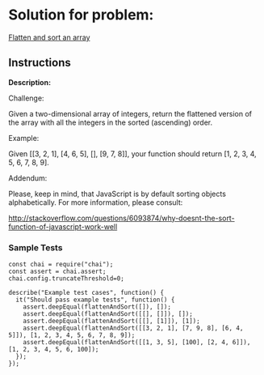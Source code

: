 # Solution for problem:

[Flatten and sort an array](https://www.codewars.com/kata/57ee99a16c8df7b02d00045f)

## Instructions

**Description:**

Challenge:

Given a two-dimensional array of integers, return the flattened version of the array with all the integers in the sorted (ascending) order.

Example:

Given [[3, 2, 1], [4, 6, 5], [], [9, 7, 8]], your function should return [1, 2, 3, 4, 5, 6, 7, 8, 9].

Addendum:

Please, keep in mind, that JavaScript is by default sorting objects alphabetically. For more information, please consult:

http://stackoverflow.com/questions/6093874/why-doesnt-the-sort-function-of-javascript-work-well

### Sample Tests

```plaintext
const chai = require("chai");
const assert = chai.assert;
chai.config.truncateThreshold=0;

describe("Example test cases", function() {
  it("Should pass example tests", function() {
    assert.deepEqual(flattenAndSort([]), []);
    assert.deepEqual(flattenAndSort([[], []]), []);
    assert.deepEqual(flattenAndSort([[], [1]]), [1]);
    assert.deepEqual(flattenAndSort([[3, 2, 1], [7, 9, 8], [6, 4, 5]]), [1, 2, 3, 4, 5, 6, 7, 8, 9]);
    assert.deepEqual(flattenAndSort([[1, 3, 5], [100], [2, 4, 6]]), [1, 2, 3, 4, 5, 6, 100]);
  });
});
```
